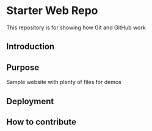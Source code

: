 # Starter Web Repo

This repository is for showing how Git and GitHub work

## Introduction

## Purpose

Sample website with plenty of files for demos

## Deployment

## How to contribute



